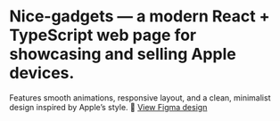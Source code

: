 # Nice-gadgets — a modern React + TypeScript web page for showcasing and selling Apple devices.

 Features smooth animations, responsive layout, and a clean, minimalist design inspired by Apple’s style.
 🎨 [View Figma design](https://www.figma.com/file/BUusqCIMAWALqfBahnyIiH/Phone-catalog-(V2)-Original-Dark)

